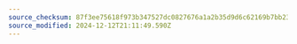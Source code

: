 ```yaml
---
source_checksum: 87f3ee75618f973b347527dc0827676a1a2b35d9d6c62169b7bb232e32c92a28
source_modified: 2024-12-12T21:11:49.590Z
---
```


